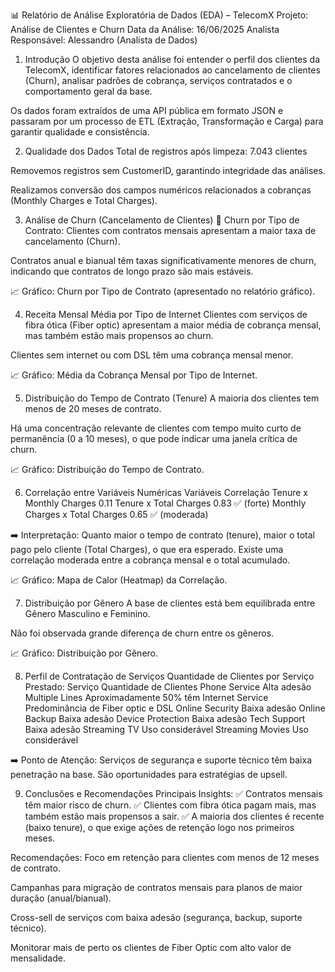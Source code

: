 📊 Relatório de Análise Exploratória de Dados (EDA) – TelecomX
Projeto: Análise de Clientes e Churn
Data da Análise: 16/06/2025
Analista Responsável: Alessandro (Analista de Dados)

1. Introdução
O objetivo desta análise foi entender o perfil dos clientes da TelecomX, identificar fatores relacionados ao cancelamento de clientes (Churn), analisar padrões de cobrança, serviços contratados e o comportamento geral da base.

Os dados foram extraídos de uma API pública em formato JSON e passaram por um processo de ETL (Extração, Transformação e Carga) para garantir qualidade e consistência.

2. Qualidade dos Dados
Total de registros após limpeza: 7.043 clientes

Removemos registros sem CustomerID, garantindo integridade das análises.

Realizamos conversão dos campos numéricos relacionados a cobranças (Monthly Charges e Total Charges).

3. Análise de Churn (Cancelamento de Clientes)
📌 Churn por Tipo de Contrato:
Clientes com contratos mensais apresentam a maior taxa de cancelamento (Churn).

Contratos anual e bianual têm taxas significativamente menores de churn, indicando que contratos de longo prazo são mais estáveis.

📈 Gráfico: Churn por Tipo de Contrato (apresentado no relatório gráfico).

4. Receita Mensal Média por Tipo de Internet
Clientes com serviços de fibra ótica (Fiber optic) apresentam a maior média de cobrança mensal, mas também estão mais propensos ao churn.

Clientes sem internet ou com DSL têm uma cobrança mensal menor.

📈 Gráfico: Média da Cobrança Mensal por Tipo de Internet.

5. Distribuição do Tempo de Contrato (Tenure)
A maioria dos clientes tem menos de 20 meses de contrato.

Há uma concentração relevante de clientes com tempo muito curto de permanência (0 a 10 meses), o que pode indicar uma janela crítica de churn.

📈 Gráfico: Distribuição do Tempo de Contrato.

6. Correlação entre Variáveis Numéricas
Variáveis	Correlação
Tenure x Monthly Charges	0.11
Tenure x Total Charges	0.83 ✅ (forte)
Monthly Charges x Total Charges	0.65 ✅ (moderada)

➡️ Interpretação:
Quanto maior o tempo de contrato (tenure), maior o total pago pelo cliente (Total Charges), o que era esperado. Existe uma correlação moderada entre a cobrança mensal e o total acumulado.

📈 Gráfico: Mapa de Calor (Heatmap) da Correlação.

7. Distribuição por Gênero
A base de clientes está bem equilibrada entre Gênero Masculino e Feminino.

Não foi observada grande diferença de churn entre os gêneros.

📈 Gráfico: Distribuição por Gênero.

8. Perfil de Contratação de Serviços
Quantidade de Clientes por Serviço Prestado:
Serviço	Quantidade de Clientes
Phone Service	Alta adesão
Multiple Lines	Aproximadamente 50% têm
Internet Service	Predominância de Fiber optic e DSL
Online Security	Baixa adesão
Online Backup	Baixa adesão
Device Protection	Baixa adesão
Tech Support	Baixa adesão
Streaming TV	Uso considerável
Streaming Movies	Uso considerável

➡️ Ponto de Atenção:
Serviços de segurança e suporte técnico têm baixa penetração na base. São oportunidades para estratégias de upsell.

9. Conclusões e Recomendações
Principais Insights:
✅ Contratos mensais têm maior risco de churn.
✅ Clientes com fibra ótica pagam mais, mas também estão mais propensos a sair.
✅ A maioria dos clientes é recente (baixo tenure), o que exige ações de retenção logo nos primeiros meses.

Recomendações:
Foco em retenção para clientes com menos de 12 meses de contrato.

Campanhas para migração de contratos mensais para planos de maior duração (anual/bianual).

Cross-sell de serviços com baixa adesão (segurança, backup, suporte técnico).

Monitorar mais de perto os clientes de Fiber Optic com alto valor de mensalidade.
